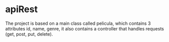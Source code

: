 # apiRest
The project is based on a main class called pelicula, which contains 3 attributes id, name, genre, it also contains a controller that handles requests (get, post, put, delete).